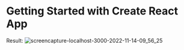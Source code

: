 # Getting Started with Create React App
Result:
![screencapture-localhost-3000-2022-11-14-09_56_25](https://user-images.githubusercontent.com/83079592/201575284-ca27c52f-1861-4abd-a2b7-f94237c66442.png)
